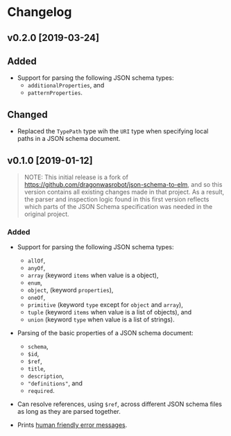 # Changelog

## v0.2.0 [2019-03-24]

## Added

- Support for parsing the following JSON schema types:
  - `additionalProperties`, and
  - `patternProperties`.

## Changed

- Replaced the `TypePath` type wih the `URI` type when specifying local paths in
  a JSON schema document.

## v0.1.0 [2019-01-12]

> NOTE: This initial release is a fork of
> https://github.com/dragonwasrobot/json-schema-to-elm, and so this version
> contains all existing changes made in that project. As a result, the parser
> and inspection logic found in this first version reflects which parts of
> the JSON Schema specification was needed in the original project.

### Added

- Support for parsing the following JSON schema types:
  - `allOf`,
  - `anyOf`,
  - `array` (keyword `items` when value is a object),
  - `enum`,
  - `object`, (keyword `properties`),
  - `oneOf`,
  - `primitive` (keyword `type` except for `object` and `array`),
  - `tuple` (keyword `items` when value is a list of objects), and
  - `union` (keyword `type` when value is a list of strings).

- Parsing of the basic properties of a JSON schema document:
  - `schema`,
  - `$id`,
  - `$ref`,
  - `title`,
  - `description`,
  - `"definitions"`, and
  - `required`.

- Can resolve references, using `$ref`, across different JSON schema files as
  long as they are parsed together.

- Prints [human friendly error messages](http://elm-lang.org/blog/compiler-errors-for-humans).
